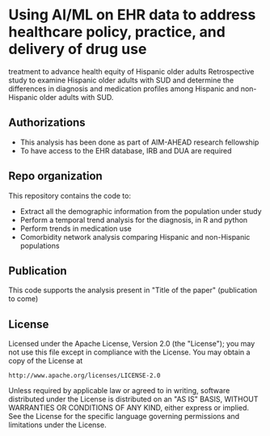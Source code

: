 # Using AI/ML on EHR data to address healthcare policy, practice, and delivery of drug use
treatment to advance health equity of Hispanic older adults
Retrospective study to examine Hispanic older adults with SUD and determine the differences in diagnosis and medication profiles among Hispanic and non-Hispanic older adults with SUD. 

## Authorizations
- This analysis has been done as part of AIM-AHEAD research fellowship
- To have access to the EHR database, IRB and DUA are required

## Repo organization
This repository contains the code to:
- Extract all the demographic information from the population under study
- Perform a temporal trend analysis for the diagnosis, in R and python
- Perform trends in medication use
- Comorbidity network analysis comparing Hispanic and non-Hispanic populations

## Publication
This code supports the analysis present in "Title of the paper" (publication to come)

## License
Licensed under the Apache License, Version 2.0 (the "License");
you may not use this file except in compliance with the License.
You may obtain a copy of the License at

    http://www.apache.org/licenses/LICENSE-2.0

Unless required by applicable law or agreed to in writing, software
distributed under the License is distributed on an "AS IS" BASIS,
WITHOUT WARRANTIES OR CONDITIONS OF ANY KIND, either express or implied.
See the License for the specific language governing permissions and
limitations under the License.

